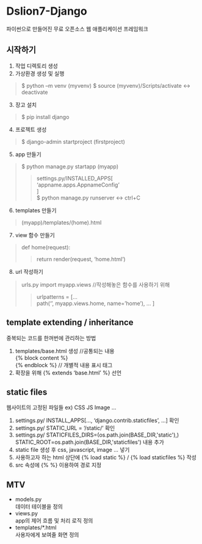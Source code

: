 # Dslion7-Django 

파이썬으로 만들어진 무료 오픈소스 웹 애플리케이션 프레임워크    

## 시작하기    

1. 작업 디렉토리 생성    
2. 가상환경 생성 및 실행 
>$ python –m venv (myvenv)
>$ source (myvenv)/Scripts/activate <-> deactivate
3. 장고 설치    
>$ pip install django
4. 프로젝트 생성    
>$ django-admin startproject (firstproject)    
5. app 만들기    
>$ python manage.py startapp (myapp)    
>>settings.py/INSTALLED_APPS[    
>>		‘appname.apps.AppnameConfig’    
>>						]    
>$ python manage.py runserver <-> ctrl+C    
6. templates 만들기    
>(myapp)/templates/(home).html    
7. view 함수 만들기
>def home(request):    
>>	return render(request, ‘home.html’)    
8. url 작성하기
>urls.py import myapp.views //작성해놓은 함수를 사용하기 위해    
>>urlpatterns = [...    
>>			path(‘’, myapp.views.home, name=’home’),
>>			...	]    

## template extending / inheritance    

중복되는 코드를 한꺼번에 관리하는 방법    

1) templates/base.html 생성 //공통되는 내용    
	{% block content %}    
	{% endblock %}     // 개별적 내용 표시 태그    
2) 확장을 위해 {% extends ‘base.html’ %} 선언    

## static files    

웹사이트의 고정된 파일들 ex) CSS JS Image ...    

1) settings.py/ INSTALL_APPS[..., ‘django.contrib.staticfiles’, ...] 확인    
2) settings.py/ STATIC_URL = ‘/static/’ 확인    
3) settings.py/ STATICFILES_DIRS=(os.path.join(BASE_DIR,'static'),)    
	STATIC_ROOT=os.path.join(BASE_DIR,'staticfiles') 내용 추가    
4) static file 생성 후 css, javascript, image ... 넣기    
5) 사용하고자 하는 html 상단에 {% load static %} / {% load staticfiles %} 작성    
6) src 속성에 {% %} 이용하여 경로 지정

## MTV    

- models.py     
 데이터 테이블을 정의        
- views.py      
 app의 제어 흐름 및 처리 로직 정의    
- templates/*.html     
 사용자에게 보여줄 화면 정의    
